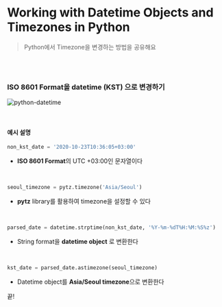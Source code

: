 # Working with Datetime Objects and Timezones in Python

> Python에서 Timezone을 변경하는 방법을 공유해요

<br>

<br>

### ISO 8601 Format을 datetime (KST) 으로 변경하기

![python-datetime](../images/python-datetime.png)

<br>

#### 예시 설명

```python
non_kst_date = '2020-10-23T10:36:05+03:00'
```

- **ISO 8601 Format**의 UTC +03:00인 문자열이다

<br>

```python
seoul_timezone = pytz.timezone('Asia/Seoul')
```

- **pytz** library를 활용하여 timezone을 설정할 수 있다

<br>

```python
parsed_date = datetime.strptime(non_kst_date, '%Y-%m-%dT%H:%M:%S%z')
```

- String format을 **datetime object** 로 변환한다

<br>

```python
kst_date = parsed_date.astimezone(seoul_timezone)
```

- Datetime object를 **Asia/Seoul timezone**으로 변환한다

<v>

끝!
